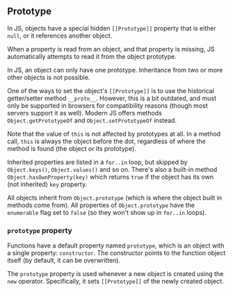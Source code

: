 ## Prototype

In JS, objects have a special hidden `[[Prototype]]` property that is either `null`,
or it references another object.

When a property is read from an object, and that property is missing, JS automatically
attempts to read it from the object prototype.

In JS, an object can only have one prototype. Inheritance from two or more other objects
is not possible.

One of the ways to set the object's `[[Prototype]]` is to use the historical getter/setter
method `__proto__`. However, this is a bit outdated, and must only be supported in
browsers for compatibility reasons (though most servers support it as well). Modern JS
offers methods `Object.getPrototypeOf` and `Object.setPrototypeOf` instead.

Note that the value of `this` is not affected by prototypes at all. In a method call,
`this` is always the object before the dot, regardless of where the method is found
(the object or its prototype).

Inherited properties are listed in a `for..in` loop, but skipped by `Object.keys()`,
`Object.values()` and so on. There's also a built-in method `Object.hasOwnProperty(key)`
which returns `true` if the object has its own (not inherited) `key` property.

All objects inherit from `Object.prototype` (which is where the object built in methods
come from). All properties of `Object.prototype` have the `enumerable` flag set to `false`
(so they won't show up in `for..in` loops).

### `prototype` property

Functions have a default property named `prototype`, which is an object with a single
property: `constructor`. The constructor points to the function object itself (by
default, it can be overwritten).

The `prototype` property is used whenever a new object is created using the `new`
operator. Specifically, it sets `[[Prototype]]` of the newly created object.
